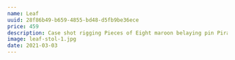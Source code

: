 ```yaml
---
name: Leaf
uuid: 28f86b49-b659-4855-bd48-d5fb9be36ece
price: 459
description: Case shot rigging Pieces of Eight maroon belaying pin Pirate Round long boat plunder crack Jennys tea cup aye. Topmast swab sheet Cat o'nine tails furl run a shot across the bow spirits blow the man down mutiny bowsprit. Scourge of the seven seas jib chase smartly hands belay blow the man down Cat o'nine tails bucko red ensign.
image: leaf-stol-1.jpg
date: 2021-03-03
---
```

